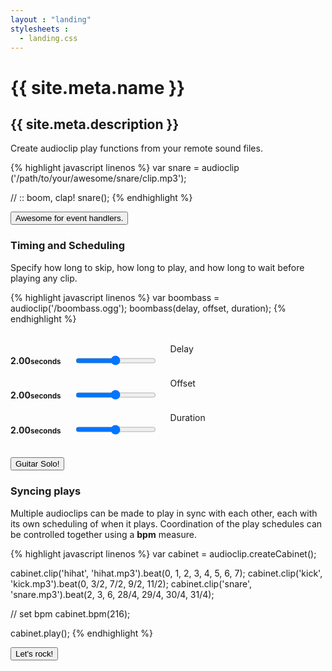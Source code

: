 ```yaml
---
layout : "landing"
stylesheets :
  - landing.css
---
```


{{ site.meta.name }}
===

## {{ site.meta.description }}

Create audioclip play functions from your remote sound files.

{% highlight javascript linenos %}
var snare = audioclip ('/path/to/your/awesome/snare/clip.mp3');

// :: boom, clap!
snare();
{% endhighlight %}

<button class="o-demo-play-01 -noted button-primary">
Awesome for event handlers.
</button>

<script>
jQuery(function ($) {

  var audiofile =
    Modernizr.audio.ogg ? 'snare.ogg' :
    Modernizr.audio.mp3 ? 'snare.mp3' :
    Modernizr.audio.wav ? 'snare.wav' : ''
    ;

  var demobutton = $('.o-demo-play-01');

  if (!!audiofile) {
    var snare = audioclip(['assets','audio', audiofile].join('/'));
    demobutton.on('click', function () {
      snare();
    });
  }
  else {
    demobutton.text('Your browser does not support HTML 5 Audio.');
  }

});
</script>


### Timing and Scheduling

Specify how long to skip, how long to play, and how long to wait before playing any clip.

{% highlight javascript linenos %}
var boombass = audioclip('/boombass.ogg');
boombass(delay, offset, duration);
{% endhighlight %}

<div class="o-demo-play-02 row">
  <div class="three columns">&nbsp;</div>
  <div class="-range two columns">
    <h4><span>2.00</span><small>seconds</small></h4>
    <input type="range" data-range="delay" min="0.00" max="4" step=".01" />
    <label>Delay</label>
  </div>
  <div class="-range two columns">
    <h4><span>2.00</span><small>seconds</small></h4>
    <input type="range" data-range="offset" min="0.00" max="4" step=".01" />
    <label>Offset</label>
  </div>
  <div class="-range two columns">
    <h4><span>2.00</span><small>seconds</small></h4>
    <input type="range" data-range="duration" min="0.00" max="4" step=".01" />
    <label>Duration</label>
  </div>
  <div class="three columns">&nbsp;</div>
  <div class="twelve columns">
    <button class="button-primary -noted">
      Guitar Solo!
    </button>
  </div>
</div>

<script>
jQuery(function ($) {
  var ranges = $('.o-demo-play-02 input[type=range]')
    .each(function () {
      var range = $(this);
      range.data('label', range.prev('h4').find('span'));
    })
    .on('input', function () {

      var range = $(this);
      var time = +range.val();

      $(this).data('label').text(time.toFixed(2));
    });

  var guitar = audioclip('assets/audio/guitar-fmajor.mp3');
  $('.o-demo-play-02 .button-primary')
    .on('click', function () {

      var delay = +ranges.eq(0).val();
      var offset = +ranges.eq(1).val();
      var duration = +ranges.eq(2).val();

      guitar(delay,offset,duration);
    });
});
</script>


### Syncing plays

Multiple audioclips can be made to play in sync with each other, each with its own scheduling of when it plays.
Coordination of the play schedules can be controlled together using a **bpm** measure.

{% highlight javascript linenos %}
var cabinet = audioclip.createCabinet();

cabinet.clip('hihat', 'hihat.mp3').beat(0, 1, 2, 3, 4, 5, 6, 7);
  cabinet.clip('kick', 'kick.mp3').beat(0, 3/2, 7/2, 9/2, 11/2);
  cabinet.clip('snare', 'snare.mp3').beat(2, 3, 6, 28/4, 29/4, 30/4, 31/4);

// set bpm
cabinet.bpm(216);

cabinet.play();
{% endhighlight %}

<button class="o-demo-play-03 -noted button-primary">
  Let's rock!
</button>

<script>
jQuery(function ($) {

  var cabinet = audioclip.createCabinet();

  cabinet.clip('hihat', 'assets/audio/hihat.mp3').beat(0, 1, 2, 3, 4, 5, 6, 7);
  cabinet.clip('kick', 'assets/audio/kick.mp3').beat(0, 3/2, 7/2, 9/2, 11/2);
  cabinet.clip('snare', 'assets/audio/snare.mp3').beat(2, 3, 6, 28/4, 29/4, 30/4, 31/4);

  // set bpm
  cabinet.bpm(216);

  $('button.o-demo-play-03')
    .on('click', function () {
      cabinet.play();
    })
    ;

});

</script>